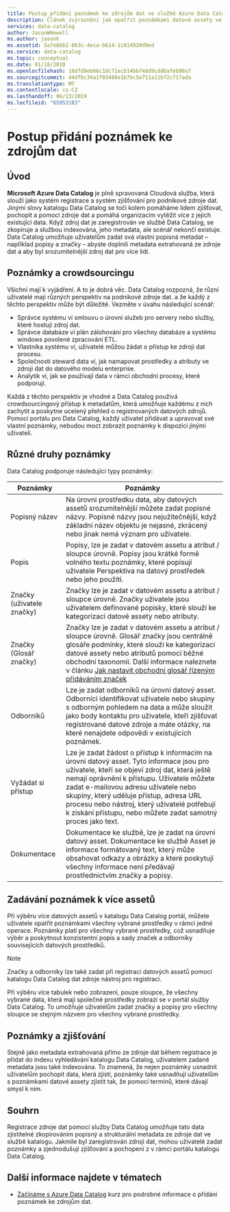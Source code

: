 ```yaml
---
title: Postup přidání poznámek ke zdrojům dat ve službě Azure Data Catalog
description: Článek zvýraznění jak opatřit poznámkami datové assety ve službě Azure Data Catalog, včetně popisné názvy, značky, popisy a odborníky.
services: data-catalog
author: JasonWHowell
ms.author: jasonh
ms.assetid: 5a7e6bb2-863c-4eca-b614-1c814920d9ed
ms.service: data-catalog
ms.topic: conceptual
ms.date: 01/18/2018
ms.openlocfilehash: 18dfd9eb66c1dc71ecb14bb748d9cdd6afeb00a7
ms.sourcegitcommit: d4dfbc34a1f03488e1b7bc5e711a11b72c717ada
ms.translationtype: MT
ms.contentlocale: cs-CZ
ms.lasthandoff: 06/13/2019
ms.locfileid: "65953183"
---
```

# <a name="how-to-annotate-data-sources"></a>Postup přidání poznámek ke zdrojům dat
## <a name="introduction"></a>Úvod
**Microsoft Azure Data Catalog** je plně spravovaná Cloudová služba, která slouží jako systém registrace a systém zjišťování pro podnikové zdroje dat. Jinými slovy katalogu Data Catalog se točí kolem pomáháme lidem zjišťovat, pochopit a pomocí zdroje dat a pomáhá organizacím vytěžit více z jejich existující data. Když zdroj dat je zaregistrován ve službě Data Catalog, se zkopíruje a službou indexována, jeho metadata, ale scénář nekončí existuje. Data Catalog umožňuje uživatelům zadat svá vlastní popisná metadat – například popisy a značky – abyste doplnili metadata extrahovaná ze zdroje dat a aby byl srozumitelnější zdroj dat pro více lidí.

## <a name="annotation-and-crowdsourcing"></a>Poznámky a crowdsourcingu
Všichni mají k vyjádření. A to je dobrá věc.
Data Catalog rozpozná, že různí uživatelé mají různých perspektiv na podnikové zdroje dat. a že každý z těchto perspektiv může být důležité. Vezměte v úvahu následující scénář:

* Správce systému ví smlouvu o úrovni služeb pro servery nebo služby, které hostují zdroj dat.
* Správce databáze ví plán zálohování pro všechny databáze a systému windows povolené zpracování ETL.
* Vlastníka systému ví, uživatelé můžou žádat o přístup ke zdroji dat procesu.
* Společnosti steward data ví, jak namapovat prostředky a atributy ve zdroji dat do datového modelu enterprise.
* Analytik ví, jak se používají data v rámci obchodní procesy, které podporují.

Každá z těchto perspektiv je vhodné a Data Catalog používá crowdsourcingový přístup k metadatům, která umožňuje každému z nich zachytit a poskytne ucelený přehled o registrovaných datových zdrojů. Pomocí portálu pro Data Catalog, každý uživatel přidávat a upravovat své vlastní poznámky, nebudou moct zobrazit poznámky k dispozici jinými uživateli.

## <a name="different-types-of-annotations"></a>Různé druhy poznámky
Data Catalog podporuje následující typy poznámky:

| Poznámky | Poznámky |
| --- | --- |
| Popisný název |Na úrovni prostředku data, aby datových assetů srozumitelnější můžete zadat popisné názvy. Popisné názvy jsou nejužitečnější, když základní název objektu je nejasné, zkrácený nebo jinak nemá význam pro uživatele. |
| Popis |Popisy, lze je zadat v datovém assetu a atribut / sloupce úrovně. Popisy jsou krátké formě volného textu poznámky, které popisují uživatele Perspektiva na datový prostředek nebo jeho použití. |
| Značky (uživatele značky) |Značky lze je zadat v datovém assetu a atribut / sloupce úrovně. Značky uživatele jsou uživatelem definované popisky, které slouží ke kategorizaci datové assety nebo atributy. |
| Značky (Glosář značky) |Značky lze je zadat v datovém assetu a atribut / sloupce úrovně. Glosář značky jsou centrálně glosáře podmínky, které slouží ke kategorizaci datové assety nebo atributů pomocí běžné obchodní taxonomii. Další informace naleznete v článku [Jak nastavit obchodní glosář řízeným přidáváním značek](data-catalog-how-to-business-glossary.md) |
| Odborníků |Lze je zadat odborníků na úrovni datový asset. Odborníci identifikovat uživatele nebo skupiny s odborným pohledem na data a může sloužit jako body kontaktu pro uživatele, kteří zjišťovat registrované datové zdroje a máte otázky, na které nenajdete odpovědi v existujících poznámek. |
| Vyžádat si přístup |Lze je zadat žádost o přístup k informacím na úrovni datový asset. Tyto informace jsou pro uživatele, kteří se objeví zdroj dat, která ještě nemají oprávnění k přístupu. Uživatele můžete zadat e-mailovou adresu uživatele nebo skupiny, který uděluje přístup, adresa URL procesu nebo nástroj, který uživatelé potřebují k získání přístupu, nebo můžete zadat samotný proces jako text. |
| Dokumentace |Dokumentace ke službě, lze je zadat na úrovni datový asset. Dokumentace ke službě Asset je informace formátovaný text, který může obsahovat odkazy a obrázky a které poskytují všechny informace není předávají prostřednictvím značky a popisy. |

## <a name="annotating-multiple-assets"></a>Zadávání poznámek k více assetů
Při výběru více datových assetů v katalogu Data Catalog portál, můžete uživatele opatřit poznámkami všechny vybrané prostředky v rámci jedné operace. Poznámky platí pro všechny vybrané prostředky, což usnadňuje výběr a poskytnout konzistentní popis a sady značek a odborníky souvisejících datových prostředků.

> [!NOTE]
> Značky a odborníky lze také zadat při registraci datových assetů pomocí katalogu Data Catalog dat zdroje nástroj pro registraci.
>
>

Při výběru více tabulek nebo zobrazení, pouze sloupce, že všechny vybrané data, která mají společné prostředky zobrazí se v portál služby Data Catalog. To umožňuje uživatelům zadat značky a popisy pro všechny sloupce se stejným názvem pro všechny vybrané prostředky.

## <a name="annotations-and-discovery"></a>Poznámky a zjišťování
Stejně jako metadata extrahovaná přímo ze zdroje dat během registrace je přidat do indexu vyhledávání katalogu Data Catalog, uživatelem zadané metadata jsou také indexována. To znamená, že nejen poznámky usnadnit uživatelům pochopit data, která zjistí, poznámky také usnadňují uživatelům s poznámkami datové assety zjistit tak, že pomocí termínů, které dávají smysl k nim.

## <a name="summary"></a>Souhrn
Registrace zdroje dat pomocí služby Data Catalog umožňuje tato data zjistitelné zkopírováním popisný a strukturální metadata ze zdroje dat ve službě katalogu. Jakmile byl zaregistrován zdroji dat, mohou uživatelé zadat poznámky a zjednodušují zjišťování a pochopení z v rámci portálu katalogu Data Catalog.

## <a name="see-also"></a>Další informace najdete v tématech
* [Začínáme s Azure Data Catalog](data-catalog-get-started.md) kurz pro podrobné informace o přidání poznámek ke zdrojům dat.
